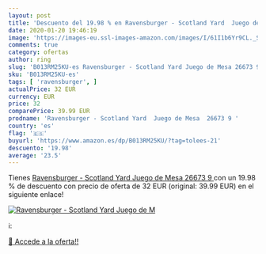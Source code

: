 ```yaml
---
layout: post
title: 'Descuento del 19.98 % en Ravensburger - Scotland Yard  Juego de M'
date: 2020-01-20 19:46:19
image: 'https://images-eu.ssl-images-amazon.com/images/I/61I1b6Yr9CL._SL200_.jpg'
comments: true
category: ofertas
author: ring
slug: 'B013RM25KU-es Ravensburger - Scotland Yard Juego de Mesa 26673 9'
sku: 'B013RM25KU-es'
tags: [ 'ravensburger', ]
actualPrice: 32 EUR
currency: EUR
price: 32
comparePrice: 39.99 EUR
prodname: 'Ravensburger - Scotland Yard  Juego de Mesa  26673 9 '
country: 'es'
flag: '🇪🇸'
buyurl: 'https://www.amazon.es/dp/B013RM25KU/?tag=tolees-21'
descuento: '19.98'
average: '23.5'
---
```


Tienes [Ravensburger - Scotland Yard  Juego de Mesa  26673 9 ](https://www.amazon.es/dp/B013RM25KU/?tag=tolees-21) con un 19.98 % de descuento con precio de oferta de 32 EUR (original: 39.99 EUR) en el siguiente enlace!

[![Ravensburger - Scotland Yard  Juego de M](https://images-eu.ssl-images-amazon.com/images/I/61I1b6Yr9CL._SL200_.jpg)](https://www.amazon.es/dp/B013RM25KU/?tag=tolees-21)

ℹ️:


[🛒 Accede a la oferta!!](https://www.amazon.es/dp/B013RM25KU/?tag=tolees-21)
